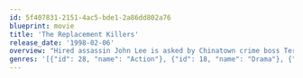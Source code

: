 ```yaml
---
id: 5f407831-2151-4ac5-bde1-2a86dd802a76
blueprint: movie
title: 'The Replacement Killers'
release_date: '1998-02-06'
overview: "Hired assassin John Lee is asked by Chinatown crime boss Terence Wei to murder the young son of policeman Stan Zedkov. Lee has the boy in his sights, but his conscience gets the better of him, and he spares the child's life. Afraid that Wei will take revenge on his family in China, Lee seeks out expert forger Meg Coburn to obtain the passport he needs to get out of the country, but a band of replacement killers is soon on his trail."
genres: '[{"id": 28, "name": "Action"}, {"id": 18, "name": "Drama"}, {"id": 80, "name": "Crime"}, {"id": 53, "name": "Thriller"}]'
---
```

